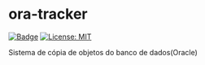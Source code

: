 # ora-tracker
[![Badge](https://img.shields.io/badge/version-v1.0.0--alpha-orange.svg)](https://github.com/bortoloso/ora-tracker/releases/tag/v1.0.0-alpha) [![License: MIT](https://img.shields.io/badge/License-MIT-yellow.svg)](https://opensource.org/licenses/MIT) 

Sistema de cópia de objetos do banco de dados(Oracle)
